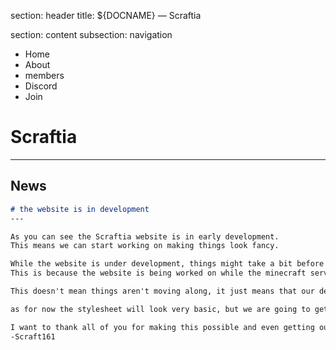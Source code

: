 section: header
title: ${DOCNAME} — Scraftia

section: content
subsection: navigation
- Home
- About
- members
- Discord
- Join

# Scraftia
---

## News
```md
# the website is in development
---

As you can see the Scraftia website is in early development.
This means we can start working on making things look fancy.

While the website is under development, things might take a bit before it gets fancy.
This is because the website is being worked on while the minecraft server is also being set up.

This doesn't mean things aren't moving along, it just means that our devs have time in between setting up and managing all of the other stuff.

as for now the stylesheet will look very basic, but we are going to get crunching away at a decent one as soon as there is time.

I want to thank all of you for making this possible and even getting our SMP into a second season.
-Scraft161
```
